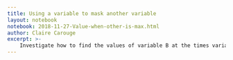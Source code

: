 ```yaml
---
title: Using a variable to mask another variable
layout: notebook
notebook: 2018-11-27-Value-when-other-is-max.html
author: Claire Carouge
excerpt: >-
    Investigate how to find the values of variable B at the times variable A is maximum.
---
```

